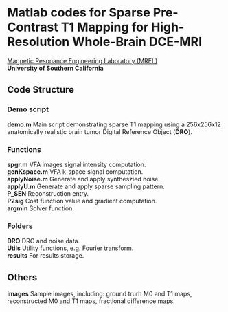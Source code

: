 # Matlab codes for Sparse Pre-Contrast T1 Mapping for High-Resolution Whole-Brain DCE-MRI
[Magnetic Resonance Engineering Laboratory (MREL)](https://mrel.usc.edu/)  
**University of Southern California**
## Code Structure
### Demo script
**demo.m**              Main script demonstrating sparse T1 mapping using a 256x256x12 anatomically realistic brain tumor Digital Reference Object (**DRO**).
### Functions
**spgr.m**              VFA images signal intensity computation.  
**genKspace.m**         VFA k-space signal computation.  
**applyNoise.m**        Generate and apply syntheszied noise.  
**applyU.m**            Generate and apply sparse sampling pattern.  
**P_SEN**               Reconstruction entry.  
**P2sig**               Cost function value and gradient computation.  
**argmin**              Solver function.  
### Folders
**DRO**                 DRO and noise data.  
**Utils**               Utility functions, e.g. Fourier transform.  
**results**             For results storage.
## Others
**images**              Sample images, including: ground trurh M0 and T1 maps, reconstructed M0 and T1 maps, fractional difference maps.
